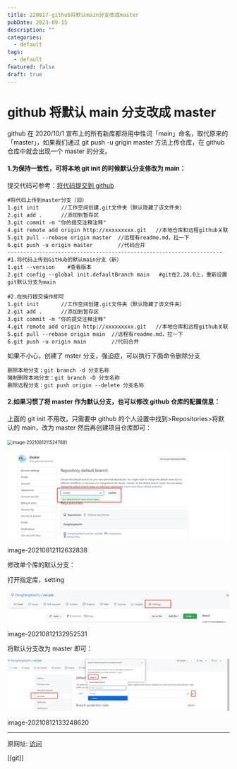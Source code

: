 ```yaml
---
title: 220817-github将默认main分支改成master
pubDate: 2023-09-15
description: ""
categories:
  - default
tags:
  - default
featured: false
draft: true
---
```

# github 将默认 main 分支改成 master

github 在 2020/10/1 宣布上的所有新库都将用中性词「main」命名，取代原来的「master」，如果我们通过 git push -u grigin master 方法上传仓库，在 github 仓库中就会出现一个 master 的分支。

#### 1.为保持一致性，可将本地 git init 的时候默认分支修改为 main：

提交代码可参考：[将代码提交到 github](https://links.jianshu.com/go?to=https%3A%2F%2Fshukai.fun%2FfindArticle%3FarticleId%3D1545709519%26originalAuthor%3D%25E8%2588%2592%25E5%2587%25AF)

```shell
#将代码上传到master分支（旧）
1.git init       //工作空间创建.git文件夹（默认隐藏了该文件夹）
2.git add .      //添加到暂存区
3.git commit -m "你的提交注释注释"
4.git remote add origin http://xxxxxxxxx.git   //本地仓库和远程github关联
5.git pull --rebase origin master  //远程有readme.md，拉一下
6.git push -u origin master        //代码合并
--------------------------------------------------------------------
#1.将代码上传到GitHub的默认main分支（新）
1.git --version    #查看版本
2.git config --global init.defaultBranch main   #git在2.28.0上，重新设置git默认分支为main

#2.在执行提交操作即可
1.git init       //工作空间创建.git文件夹（默认隐藏了该文件夹）
2.git add .      //添加到暂存区
3.git commit -m "你的提交注释注释"
4.git remote add origin http://xxxxxxxxx.git   //本地仓库和远程github关联
5.git pull --rebase origin main  //远程有readme.md，拉一下
6.git push -u origin main        //代码合并
```

如果不小心，创建了 mster 分支，强迫症，可以执行下面命令删除分支

```shell
删除本地分支：git branch -d 分支名称
强制删除本地分支：git branch -D 分支名称
删除远程分支：git push origin --delete 分支名称
```

#### 2.如果习惯了将 master 作为默认分支，也可以修改 github 仓库的配置信息：

上面的 git init 不用改，只需要中 github 的个人设置中找到>Repositories>将默认的 main，改为 master 然后再创建项目仓库即可：

<img src="https://shukai.oss-cn-hangzhou.aliyuncs.com/Typora/image-20210812115247881.png" alt="image-20210812115247881" style="zoom:70%;" />

![](../../assets/1660714257-16d795239a312e7ba18abd6b1fcfc7af.png)

image-20210812112632838

修改单个库的默认分支：

打开指定库，setting

![](../../assets/1660714257-5f98d4ab2beffd6f44b99f7808d63f4a.png)

image-20210812132952531

将默认分支改为 master 即可：

![](../../assets/1660714257-976bb1e035350a601d30be8f25eb65ff.png)

image-20210812133248620

---

原网址: [访问](https://www.jianshu.com/p/e8342a72c101)

[[git]]
